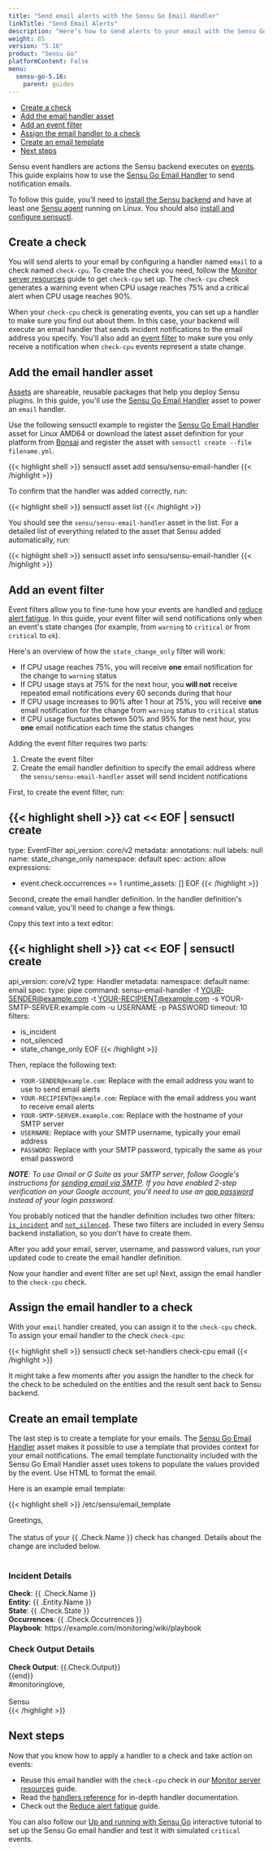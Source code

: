 ```yaml
---
title: "Send email alerts with the Sensu Go Email Handler"
linkTitle: "Send Email Alerts"
description: "Here’s how to send alerts to your email with the Sensu Go Email Handler. Use handlers to send events to your technology of choice (in this case, email) to alert you of incidents and help you resolve them more quickly."
weight: 85
version: "5.16"
product: "Sensu Go"
platformContent: False
menu: 
  sensu-go-5.16:
    parent: guides
---
```


- [Create a check](#create-a-check)
- [Add the email handler asset](#add-the-email-handler-asset)
- [Add an event filter](#add-an-event-filter)
- [Assign the email handler to a check](#assign-the-email-handler-to-a-check)
- [Create an email template](#create-an-email-template)
- [Next steps](#next-steps)

Sensu event handlers are actions the Sensu backend executes on [events][1].
This guide explains how to use the [Sensu Go Email Handler][3] to send notification emails.

To follow this guide, you’ll need to [install the Sensu backend][12] and have at least one [Sensu agent][13] running on Linux.
You should also [install and configure sensuctl][4].

## Create a check

You will send alerts to your email by configuring a handler named `email` to a check named `check-cpu`.
To create the check you need, follow the [Monitor server resources][2] guide to get `check-cpu` set up.
The `check-cpu` check generates a warning event when CPU usage reaches 75% and a critical alert when CPU usage reaches 90%.

When your `check-cpu` check is generating events, you can set up a handler to make sure you find out about them.
In this case, your backend will execute an email handler that sends incident notifications to the email address you specify.
You'll also add an [event filter][5] to make sure you only receive a notification when `check-cpu` events represent a state change.

## Add the email handler asset

[Assets][8] are shareable, reusable packages that help you deploy Sensu plugins.
In this guide, you'll use the [Sensu Go Email Handler][3] asset to power an `email` handler.

Use the following sensuctl example to register the [Sensu Go Email Handler][3] asset for Linux AMD64 or download the latest asset definition for your platform from [Bonsai][3] and register the asset with `sensuctl create --file filename.yml`.

{{< highlight shell >}}
sensuctl asset add sensu/sensu-email-handler
{{< /highlight >}}

To confirm that the handler was added correctly, run:

{{< highlight shell >}}
sensuctl asset list
{{< /highlight >}}

You should see the `sensu/sensu-email-handler` asset in the list.
For a detailed list of everything related to the asset that Sensu added automatically, run:

{{< highlight shell >}}
sensuctl asset info sensu/sensu-email-handler
{{< /highlight >}}

## Add an event filter

Event filters allow you to fine-tune how your events are handled and [reduce alert fatigue][7].
In this guide, your event filter will send notifications only when an event's state changes (for example, from `warning` to `critical` or from `critical` to `ok`).

Here's an overview of how the `state_change_only` filter will work:

- If CPU usage reaches 75%, you will receive **one** email notification for the change to `warning` status
- If CPU usage stays at 75% for the next hour, you **will not** receive repeated email notifications every 60 seconds during that hour
- If CPU usage increases to 90% after 1 hour at 75%, you will receive **one** email notification for the change from `warning` status to `critical` status
- If CPU usage fluctuates betwen 50% and 95% for the next hour, you **one** email notification each time the status changes

Adding the event filter requires two parts:

1. Create the event filter
2. Create the email handler definition to specify the email address where the `sensu/sensu-email-handler` asset will send incident notifications

First, to create the event filter, run:

{{< highlight shell >}}
cat << EOF | sensuctl create
---
type: EventFilter
api_version: core/v2
metadata:
  annotations: null
  labels: null
  name: state_change_only
  namespace: default
spec:
  action: allow
  expressions:
  - event.check.occurrences == 1
  runtime_assets: []
EOF
{{< /highlight >}}

Second, create the email handler definition.
In the handler definition's `command` value, you'll need to change a few things.

Copy this text into a text editor:

{{< highlight shell >}}
cat << EOF | sensuctl create
---
api_version: core/v2
type: Handler
metadata:
  namespace: default
  name: email
spec:
  type: pipe
  command: sensu-email-handler -f YOUR-SENDER@example.com -t YOUR-RECIPIENT@example.com -s YOUR-SMTP-SERVER.example.com
    -u USERNAME -p PASSWORD
  timeout: 10
  filters:
  - is_incident
  - not_silenced
  - state_change_only
EOF
{{< /highlight >}}

Then, replace the following text:
- `YOUR-SENDER@example.com`: Replace with the email address you want to use to send email alerts
- `YOUR-RECIPIENT@example.com`: Replace with the email address you want to receive email alerts
- `YOUR-SMTP-SERVER.example.com`: Replace with the hostname of your SMTP server
- `USERNAME`: Replace with your SMTP username, typically your email address
- `PASSWORD`: Replace with your SMTP password, typically the same as your email password

_**NOTE**: To use Gmail or G Suite as your SMTP server, follow Google's instructions for [sending email via SMTP][14]. If you have enabled 2-step verification on your Google account, you'll need to use an [app password][15] instead of your login password._

You probably noticed that the handler definition includes two other filters: [`is_incident`][10] and [`not_silenced`][11].
These two filters are included in every Sensu backend installation, so you don't have to create them.

After you add your email, server, username, and password values, run your updated code to create the email handler definition.

Now your handler and event filter are set up!
Next, assign the email handler to the `check-cpu` check.

## Assign the email handler to a check

With your `email` handler created, you can assign it to the `check-cpu` check.
To assign your email handler to the check `check-cpu`:

{{< highlight shell >}}
sensuctl check set-handlers check-cpu email
{{< /highlight >}}

It might take a few moments after you assign the handler to the check for the check to be scheduled on the entities and the result sent back to Sensu backend.

## Create an email template

The last step is to create a template for your emails.
The [Sensu Go Email Handler][3] asset makes it possible to use a template that provides context for your email notifications.
The email template functionality included with the Sensu Go Email Handler asset uses tokens to populate the values provided by the event.
Use HTML to format the email. 

Here is an example email template:

{{< highlight shell >}}
/etc/sensu/email_template

<html>
Greetings,<br>
<br>
The status of your {{ .Check.Name }} check has changed. Details about the change are included below.<br>
<br>
<h3>Incident Details</h3>
<b>Check</b>: {{ .Check.Name }}<br>
<b>Entity</b>: {{ .Entity.Name }}<br>
<b>State</b>: {{ .Check.State }}<br>
<b>Occurrences</b>: {{ .Check.Occurrences }}<br>
<b>Playbook</b>: https://example.com/monitoring/wiki/playbook<br>
<h3>Check Output Details</h3>
<b>Check Output</b>: {{.Check.Output}}<br>
{{end}}

<br>
#monitoringlove,<br>
<br>
Sensu<br>
</html>
{{< /highlight >}}

## Next steps

Now that you know how to apply a handler to a check and take action on events:

- Reuse this email handler with the `check-cpu` check in our [Monitor server resources][2] guide.
- Read the [handlers reference][6] for in-depth handler documentation.
- Check out the [Reduce alert fatigue][7] guide.

You can also follow our [Up and running with Sensu Go][9] interactive tutorial to set up the Sensu Go email handler and test it with simulated `critical` events.

[1]: ../../reference/events/
[2]: ../monitor-server-resources/
[3]: https://bonsai.sensu.io/assets/sensu/sensu-email-handler
[4]: ../../installation/install-sensu/#install-sensuctl
[5]: ../../reference/filters/
[6]: ../../reference/handlers/
[7]: ../reduce-alert-fatigue/
[8]: ../../reference/assets
[9]: ../up-running-tutorial/
[10]: ../../reference/filters/#built-in-filter-is-incident
[11]: ../../reference/filters/#built-in-filter-not-silenced
[12]: ../../installation/install-sensu/#install-the-sensu-backend
[13]: ../../installation/install-sensu/#install-sensu-agents
[14]: https://support.google.com/a/answer/176600?hl=en
[15]: https://support.google.com/accounts/answer/185833?hl=en
